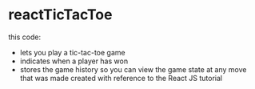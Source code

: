 # reactTicTacToe

this code:
- lets you play a tic-tac-toe game
- indicates when a player has won
- stores the game history so you can view the game state at any move that was made
created with reference to the React JS tutorial 
